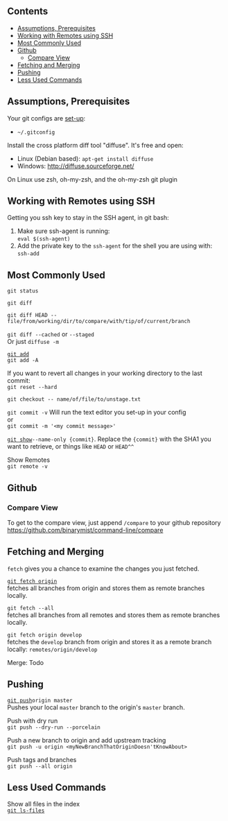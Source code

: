 ## Contents

* [Assumptions, Prerequisites](#assumptions-prerequisites)
* [Working with Remotes using SSH](#working-with-remotes-using-ssh)
* [Most Commonly Used](#most-commonly-used)
* [Github](#github)
  * [Compare View](#compare-view)
* [Fetching and Merging](fetching-and-merging)
* [Pushing](#pushing)
* [Less Used Commands](#less-used-commands)

## Assumptions, Prerequisites

Your git configs are [set-up](https://git-scm.com/book/en/v2/Getting-Started-First-Time-Git-Setup):

* `~/.gitconfig`

Install the cross platform diff tool "diffuse". It's free and open:

* Linux (Debian based): `apt-get install diffuse`
* Windows: http://diffuse.sourceforge.net/

On Linux use zsh, oh-my-zsh, and the oh-my-zsh git plugin

## Working with Remotes using SSH

Getting you ssh key to stay in the SSH agent, in git bash:

1. Make sure ssh-agent is running:  
  `eval $(ssh-agent)`
2. Add the private key to the `ssh-agent` for the shell you are using with:  
  `ssh-add`

## Most Commonly Used

`git status`

`git diff`

`git diff HEAD -- file/from/working/dir/to/compare/with/tip/of/current/branch`

`git diff --cached` or `--staged`  
Or just `diffuse -m`

[`git add`](https://git-scm.com/docs/git-add)  
`git add -A`

If you want to revert all changes in your working directory to the last commit:  
`git reset --hard`

`git checkout -- name/of/file/to/unstage.txt`

`git commit -v` Will run the text editor you set-up in your config  
or  
`git commit -m '<my commit message>'`

[`git show`](https://git-scm.com/docs/git-show)`--name-only {commit}`. Replace the `{commit}` with the SHA1 you want to retrieve, or things like `HEAD` or `HEAD^^`

Show Remotes  
`git remote -v`

## Github

### Compare View

To get to the compare view, just append `/compare` to your github repository  
https://github.com/binarymist/command-line/compare

## Fetching and Merging

`fetch` gives you a chance to examine the changes you just fetched.

[`git fetch origin`](https://git-scm.com/docs/git-fetch#_examples)  
fetches all branches from origin and stores them as remote branches locally.

`git fetch --all`  
fetches all branches from all remotes and stores them as remote branches locally.

`git fetch origin develop`  
fetches the `develop` branch from origin and stores it as a remote branch locally: `remotes/origin/develop`


Merge: Todo







## Pushing

[`git push`](https://git-scm.com/docs/git-push)`origin master`  
Pushes your local `master` branch to the origin's `master` branch.

Push with dry run  
`git push --dry-run --porcelain`

Push a new branch to origin and add upstream tracking  
`git push -u origin <myNewBranchThatOriginDoesn'tKnowAbout>`

Push tags and branches  
`git push --all origin`


## Less Used Commands

Show all files in the index  
[`git ls-files`](https://git-scm.com/docs/git-ls-files)






